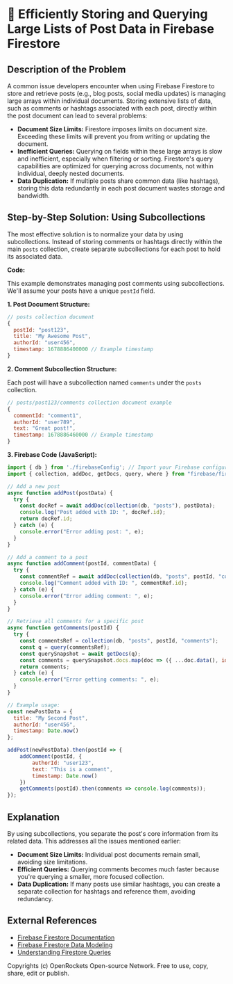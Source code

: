 # 🐞 Efficiently Storing and Querying Large Lists of Post Data in Firebase Firestore


## Description of the Problem

A common issue developers encounter when using Firebase Firestore to store and retrieve posts (e.g., blog posts, social media updates) is managing large arrays within individual documents.  Storing extensive lists of data, such as comments or hashtags associated with each post, directly within the post document can lead to several problems:

* **Document Size Limits:** Firestore imposes limits on document size. Exceeding these limits will prevent you from writing or updating the document.
* **Inefficient Queries:** Querying on fields within these large arrays is slow and inefficient, especially when filtering or sorting.  Firestore's query capabilities are optimized for querying across documents, not within individual, deeply nested documents.
* **Data Duplication:** If multiple posts share common data (like hashtags), storing this data redundantly in each post document wastes storage and bandwidth.


## Step-by-Step Solution:  Using Subcollections

The most effective solution is to normalize your data by using subcollections. Instead of storing comments or hashtags directly within the main `posts` collection, create separate subcollections for each post to hold its associated data.

**Code:**

This example demonstrates managing post comments using subcollections.  We'll assume your posts have a unique `postId` field.


**1. Post Document Structure:**

```javascript
// posts collection document
{
  postId: "post123",
  title: "My Awesome Post",
  authorId: "user456",
  timestamp: 1678886400000 // Example timestamp
}
```

**2. Comment Subcollection Structure:**

Each post will have a subcollection named `comments` under the `posts` collection.

```javascript
// posts/post123/comments collection document example
{
  commentId: "comment1",
  authorId: "user789",
  text: "Great post!",
  timestamp: 1678886460000 // Example timestamp
}
```

**3. Firebase Code (JavaScript):**

```javascript
import { db } from './firebaseConfig'; // Import your Firebase configuration
import { collection, addDoc, getDocs, query, where } from "firebase/firestore";

// Add a new post
async function addPost(postData) {
  try {
    const docRef = await addDoc(collection(db, "posts"), postData);
    console.log("Post added with ID: ", docRef.id);
    return docRef.id;
  } catch (e) {
    console.error("Error adding post: ", e);
  }
}

// Add a comment to a post
async function addComment(postId, commentData) {
  try {
    const commentRef = await addDoc(collection(db, "posts", postId, "comments"), commentData);
    console.log("Comment added with ID: ", commentRef.id);
  } catch (e) {
    console.error("Error adding comment: ", e);
  }
}

// Retrieve all comments for a specific post
async function getComments(postId) {
  try {
    const commentsRef = collection(db, "posts", postId, "comments");
    const q = query(commentsRef);
    const querySnapshot = await getDocs(q);
    const comments = querySnapshot.docs.map(doc => ({ ...doc.data(), id: doc.id }));
    return comments;
  } catch (e) {
    console.error("Error getting comments: ", e);
  }
}

// Example usage:
const newPostData = {
  title: "My Second Post",
  authorId: "user456",
  timestamp: Date.now()
};

addPost(newPostData).then(postId => {
    addComment(postId, {
        authorId: "user123",
        text: "This is a comment",
        timestamp: Date.now()
    })
    getComments(postId).then(comments => console.log(comments));
});
```

## Explanation

By using subcollections, you separate the post's core information from its related data.  This addresses all the issues mentioned earlier:

* **Document Size Limits:**  Individual post documents remain small, avoiding size limitations.
* **Efficient Queries:**  Querying comments becomes much faster because you're querying a smaller, more focused collection.
* **Data Duplication:**  If many posts use similar hashtags, you can create a separate collection for hashtags and reference them, avoiding redundancy.


## External References

* [Firebase Firestore Documentation](https://firebase.google.com/docs/firestore)
* [Firebase Firestore Data Modeling](https://firebase.google.com/docs/firestore/data-modeling)
* [Understanding Firestore Queries](https://firebase.google.com/docs/firestore/query-data/queries)


Copyrights (c) OpenRockets Open-source Network. Free to use, copy, share, edit or publish.

